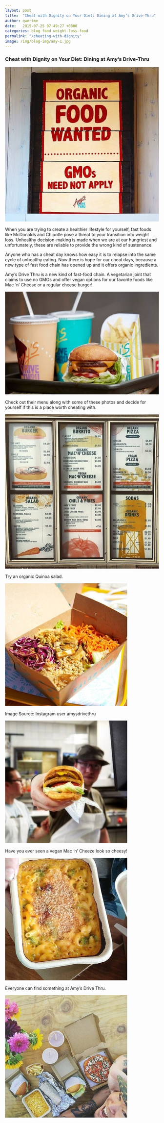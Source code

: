 ```yaml
---
layout: post
title:  "Cheat with Dignity on Your Diet: Dining at Amy’s Drive-Thru"
author: qwertme
date:   2015-07-25 07:49:27 +0800
categories: blog food weight-loss-food
permalink: "/cheating-with-dignity"
image: /img/blog-img/amy-1.jpg
---
```



### Cheat with Dignity on Your Diet: Dining at Amy’s Drive-Thru

![image](/img/blog-img/amy-1.jpg)

When you are trying to create a healthier lifestyle for yourself, fast foods like McDonalds and Chipotle pose a threat to your transition into weight loss. Unhealthy decision-making is made when we are at our hungriest and unfortunately, these are reliable to provide the wrong kind of sustenance.

Anyone who has a cheat day knows how easy it is to relapse into the same cycle of unhealthy eating. Now there is hope for our cheat days, because a new type of fast food chain has opened up and it offers organic ingredients.

Amy’s Drive Thru is a new kind of fast-food chain. A vegetarian joint that claims to use no GMOs and offer vegan options for our favorite foods like Mac ‘n’ Cheese or a regular cheese burger!

![image](/img/blog-img/amy-2.jpg)

Check out their menu along with some of these photos and decide for yourself if this is a place worth cheating with.

![image](/img/blog-img/amy-3.jpg)

Try an organic Quinoa salad.

![image](/img/blog-img/amy-4.jpg)

Image Source: Instagram user amysdrivethru

![image](/img/blog-img/amy-5.jpg)

Have you ever seen a vegan Mac ‘n’ Cheeze look so cheesy!

![image](/img/blog-img/amy-6.jpg)

Everyone can find something at Amy’s Drive Thru.

![image](/img/blog-img/amy-7.jpg)
